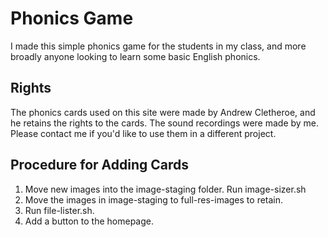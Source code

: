 # Phonics Game
I made this simple phonics game for the students in my class, and more broadly anyone looking to learn some basic English phonics. 

## Rights
The phonics cards used on this site were made by Andrew Cletheroe, and he retains the rights to the cards. The sound recordings were made by me. Please contact me if you'd like to use them in a different project. 

## Procedure for Adding Cards
1. Move new images into the image-staging folder. Run image-sizer.sh
2. Move the images in image-staging to full-res-images to retain. 
3. Run file-lister.sh. 
4. Add a button to the homepage.
